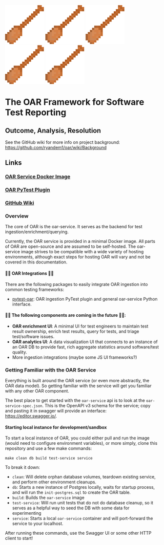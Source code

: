 ![OAR Logo](static/oarLogo.png "OAR Logo") ![OAR Logo](static/oarLogo.png "OAR Logo") ![OAR Logo](static/oarLogo.png "OAR Logo") ![OAR Logo](static/oarLogo.png "OAR Logo") ![OAR Logo](static/oarLogo.png "OAR Logo")

# The OAR Framework for Software Test Reporting

## Outcome, Analysis, Resolution

See the GitHub wiki for more info on project background: https://github.com/ryandem1/oar/wiki/Background

## Links

### [OAR Service Docker Image](https://hub.docker.com/r/ryandem1/oar-service)
### [OAR PyTest Plugin](https://pypi.org/project/pytest-oar/)
### [GitHub Wiki](https://github.com/ryandem1/oar/wiki)


### Overview

The core of OAR is the oar-service. It serves as the backend for test ingestion/enrichment/querying.

Currently, the OAR service is provided in a minimal Docker image. All parts of OAR are open-source and are assumed to be 
self-hosted. The oar-service image strives to be compatible with a wide variety of hosting environments, although exact
steps for hosting OAR will vary and not be covered in this documentation.

#### 🔌🔌 OAR Integrations 🔌🔌

There are the following packages to easily integrate OAR ingestion into common testing frameworks:

- [pytest-oar](https://pypi.org/project/pytest-oar/): OAR ingestion PyTest plugin and general oar-service Python interface.


#### 🚀🚀 The following components are coming in the future 🚀🚀:
- **OAR enrichment UI**: A minimal UI for test engineers to maintain test result ownership, enrich test results, query 
for tests, and triage test/software issues.
- **OAR analytics UI**: A data visualization UI that connects to an instance of an OAR DB to provide fast, rich aggregate statistics
around software/test quality.
- More ingestion integrations (maybe some JS UI frameworks?)

### Getting Familiar with the OAR Service

Everything is built around the OAR service (or even more abstractly, the OAR data model). So getting familiar with the service
will get you familiar with any other OAR component.

The best place to get started with the `oar-service` api is to look at the ``oar-service-spec.json``.
This is the OpenAPI v3 schema for the service; copy and pasting it in swagger will provide an interface:
https://editor.swagger.io/.

#### Starting local instance for development/sandbox

To start a local instance of OAR, you could either pull and run the image (would need to configure environment variables),
or more simply, clone this repository and use a few make commands:

``make clean db build test-service service``

To break it down:
- ``clean``: Will delete orphan database volumes, teardown existing service, and perform other environment cleanups.
- ``db``: Starts a new instance of Postgres locally, waits for startup process, and will run the ``init-postgres.sql``
to create the OAR table.
- ``build``: Builds the ``oar-service`` image
- ``test-service``: Will run unit tests that do not do database cleanup, so it serves as a helpful way to seed the DB with
some data for experimenting
- ``service``: Starts a local ``oar-service`` container and will port-forward the service to your localhost.

After running these commands, use the Swagger UI or some other HTTP client to start!
